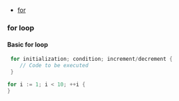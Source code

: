 - [for](#for)

<a name=for></a>
### for loop
#### Basic for loop
```go
 for initialization; condition; increment/decrement {
    // Code to be executed
 }

for i := 1; i < 10; ++i {
}
```

